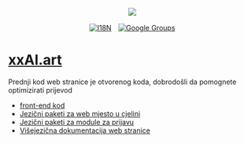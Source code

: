 <p align="center"><a href="https://wac.tax"><img src="https://cdn.jsdelivr.net/gh/wactax/img/logo.svg"/></a></p><p align="center"><a href="https://github.com/wactax/wac.tax/blob/main/doc/README.md#readme"><img alt="I18N" src="https://cdn.jsdelivr.net/gh/wactax/img/t.svg"/></a>　<a href="https://groups.google.com/u/2/g/wactax"><img alt="Google Groups" src="https://cdn.jsdelivr.net/gh/wactax/img/g-groups.svg"/></a></p>

# [xxAI.art](https://xxAI.art)

Prednji kod web stranice je otvorenog koda, dobrodošli da pomognete optimizirati prijevod

* [front-end kod](https://github.com/xxai-art/web)
* [Jezični paketi za web mjesto u cjelini](https://github.com/xxai-art/web/tree/main/i18n)
* [Jezični paketi za module za prijavu](https://github.com/wacpkg/user/tree/main/ui.i18n)
* [Višejezična dokumentacija web stranice](https://github.com/xxai-doc)
